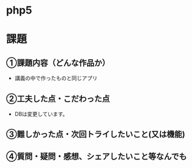 # php5


# 課題　

## ①課題内容（どんな作品か）
- 講義の中で作ったものと同じアプリ

## ②工夫した点・こだわった点
- DBは変更しています。

## ③難しかった点・次回トライしたいこと(又は機能)

## ④質問・疑問・感想、シェアしたいこと等なんでも
